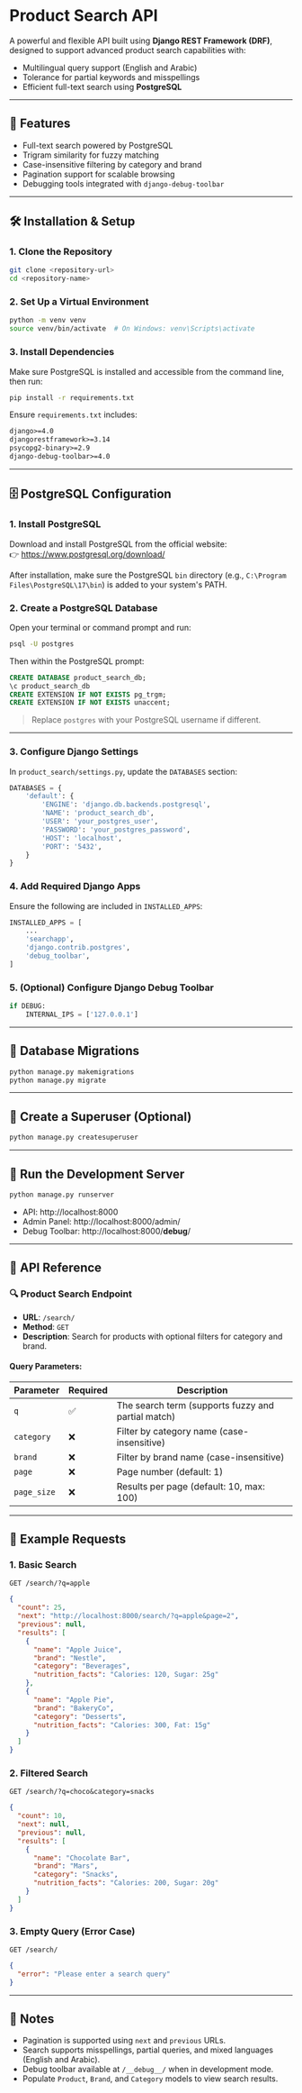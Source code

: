 # **Product Search API**

A powerful and flexible API built using **Django REST Framework (DRF)**, designed to support advanced product search capabilities with:

- Multilingual query support (English and Arabic)
- Tolerance for partial keywords and misspellings
- Efficient full-text search using **PostgreSQL**

---

## 🚀 Features

- Full-text search powered by PostgreSQL
- Trigram similarity for fuzzy matching
- Case-insensitive filtering by category and brand
- Pagination support for scalable browsing
- Debugging tools integrated with `django-debug-toolbar`

---

## 🛠️ Installation & Setup

### 1. Clone the Repository

```bash
git clone <repository-url>
cd <repository-name>
```

### 2. Set Up a Virtual Environment

```bash
python -m venv venv
source venv/bin/activate  # On Windows: venv\Scripts\activate
```

### 3. Install Dependencies

Make sure PostgreSQL is installed and accessible from the command line, then run:

```bash
pip install -r requirements.txt
```

Ensure `requirements.txt` includes:

```txt
django>=4.0
djangorestframework>=3.14
psycopg2-binary>=2.9
django-debug-toolbar>=4.0
```

---

## 🗄️ PostgreSQL Configuration

### 1. Install PostgreSQL

Download and install PostgreSQL from the official website:  
👉 https://www.postgresql.org/download/

After installation, make sure the PostgreSQL `bin` directory (e.g., `C:\Program Files\PostgreSQL\17\bin`) is added to your system's PATH.

### 2. Create a PostgreSQL Database

Open your terminal or command prompt and run:

```bash
psql -U postgres
```

Then within the PostgreSQL prompt:

```sql
CREATE DATABASE product_search_db;
\c product_search_db
CREATE EXTENSION IF NOT EXISTS pg_trgm;
CREATE EXTENSION IF NOT EXISTS unaccent;
```

> Replace `postgres` with your PostgreSQL username if different.

---

### 3. Configure Django Settings

In `product_search/settings.py`, update the `DATABASES` section:

```python
DATABASES = {
    'default': {
        'ENGINE': 'django.db.backends.postgresql',
        'NAME': 'product_search_db',
        'USER': 'your_postgres_user',
        'PASSWORD': 'your_postgres_password',
        'HOST': 'localhost',
        'PORT': '5432',
    }
}
```

### 4. Add Required Django Apps

Ensure the following are included in `INSTALLED_APPS`:

```python
INSTALLED_APPS = [
    ...
    'searchapp',
    'django.contrib.postgres',
    'debug_toolbar',
]
```

### 5. (Optional) Configure Django Debug Toolbar

```python
if DEBUG:
    INTERNAL_IPS = ['127.0.0.1']
```

---

## 🧱 Database Migrations

```bash
python manage.py makemigrations
python manage.py migrate
```

---

## 👤 Create a Superuser (Optional)

```bash
python manage.py createsuperuser
```

---

## 🔄 Run the Development Server

```bash
python manage.py runserver
```

- API: http://localhost:8000
- Admin Panel: http://localhost:8000/admin/
- Debug Toolbar: http://localhost:8000/__debug__/

---

## 📖 API Reference

### 🔍 Product Search Endpoint

- **URL**: `/search/`
- **Method**: `GET`
- **Description**: Search for products with optional filters for category and brand.

#### Query Parameters:

| Parameter   | Required | Description |
|-------------|----------|-------------|
| `q`         | ✅       | The search term (supports fuzzy and partial match) |
| `category`  | ❌       | Filter by category name (case-insensitive) |
| `brand`     | ❌       | Filter by brand name (case-insensitive) |
| `page`      | ❌       | Page number (default: 1) |
| `page_size` | ❌       | Results per page (default: 10, max: 100) |

---

## 🧪 Example Requests

### 1. Basic Search

```http
GET /search/?q=apple
```

```json
{
  "count": 25,
  "next": "http://localhost:8000/search/?q=apple&page=2",
  "previous": null,
  "results": [
    {
      "name": "Apple Juice",
      "brand": "Nestle",
      "category": "Beverages",
      "nutrition_facts": "Calories: 120, Sugar: 25g"
    },
    {
      "name": "Apple Pie",
      "brand": "BakeryCo",
      "category": "Desserts",
      "nutrition_facts": "Calories: 300, Fat: 15g"
    }
  ]
}
```

### 2. Filtered Search

```http
GET /search/?q=choco&category=snacks
```

```json
{
  "count": 10,
  "next": null,
  "previous": null,
  "results": [
    {
      "name": "Chocolate Bar",
      "brand": "Mars",
      "category": "Snacks",
      "nutrition_facts": "Calories: 200, Sugar: 20g"
    }
  ]
}
```

### 3. Empty Query (Error Case)

```http
GET /search/
```

```json
{
  "error": "Please enter a search query"
}
```

---

## 📝 Notes

- Pagination is supported using `next` and `previous` URLs.
- Search supports misspellings, partial queries, and mixed languages (English and Arabic).
- Debug toolbar available at `/__debug__/` when in development mode.
- Populate `Product`, `Brand`, and `Category` models to view search results.
